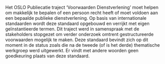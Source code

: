 Het OSLO Publiecatie traject ‘Voorwaarden Dienstverlening’ moet helpen om makkelijk te bepalen of een persoon recht heeft of moet voldoen aan een bepaalde publieke dienstverlening. Op basis van internationale standaarden wordt deze standaard opgebouwd en verrijkt met eigen geïnstantieerde termen.
Dit traject werd in samenspraak met de stakeholders stopgezet om verder onderzoek omtrent gestructureerde voorwaarden mogelijk te maken. Deze standaard bevindt zich op dit moment in de status zoals die na de tweede (of is het derde) thematische werkgroep werd uitgewerkt. Er vindt met andere woorden geen goedkeuring plaats van deze standaard.
